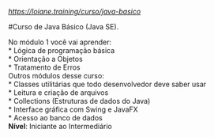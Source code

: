 *https://loiane.training/curso/java-basico*

#Curso de Java Básico (Java SE).

No módulo 1 você vai aprender: <br>
    * Lógica de programação básica <br>
    * Orientação a Objetos <br>
    * Tratamento de Erros <br>
Outros módulos desse curso: <br> 
    * Classes utilitárias que todo desenvolvedor deve saber usar <br>
    * Leitura e criação de arquivos <br> 
    * Collections (Estruturas de dados do Java) <br>
    * Interface gráfica com Swing e JavaFX <br> 
    * Acesso ao banco de dados <br> 
**Nível**: Iniciante ao Intermediário <br> 
